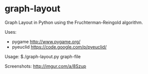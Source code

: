 # graph-layout
Graph Layout in Python using the Fruchterman-Reingold algorithm.

Uses:
 * pygame     http://www.pygame.org/
 * pyeuclid   https://code.google.com/p/pyeuclid/

Usage:
$./graph-layout.py graph-file

Screenshots: http://imgur.com/a/8Szup

